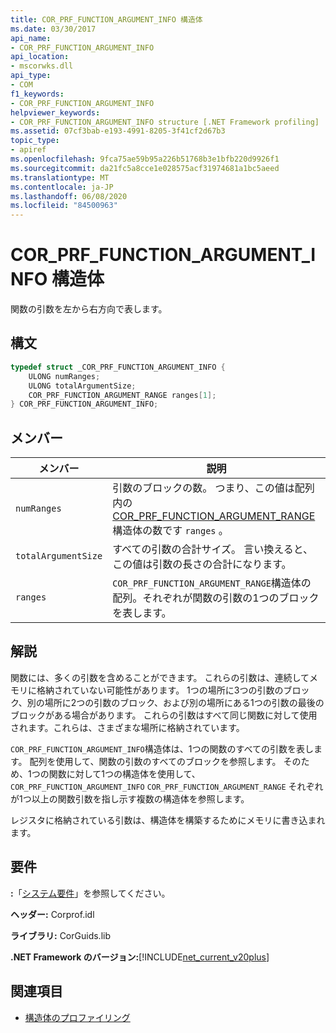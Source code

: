 ```yaml
---
title: COR_PRF_FUNCTION_ARGUMENT_INFO 構造体
ms.date: 03/30/2017
api_name:
- COR_PRF_FUNCTION_ARGUMENT_INFO
api_location:
- mscorwks.dll
api_type:
- COM
f1_keywords:
- COR_PRF_FUNCTION_ARGUMENT_INFO
helpviewer_keywords:
- COR_PRF_FUNCTION_ARGUMENT_INFO structure [.NET Framework profiling]
ms.assetid: 07cf3bab-e193-4991-8205-3f41cf2d67b3
topic_type:
- apiref
ms.openlocfilehash: 9fca75ae59b95a226b51768b3e1bfb220d9926f1
ms.sourcegitcommit: da21fc5a8cce1e028575acf31974681a1bc5aeed
ms.translationtype: MT
ms.contentlocale: ja-JP
ms.lasthandoff: 06/08/2020
ms.locfileid: "84500963"
---
```

# <a name="cor_prf_function_argument_info-structure"></a>COR_PRF_FUNCTION_ARGUMENT_INFO 構造体
関数の引数を左から右方向で表します。  
  
## <a name="syntax"></a>構文  
  
```cpp  
typedef struct _COR_PRF_FUNCTION_ARGUMENT_INFO {  
    ULONG numRanges;  
    ULONG totalArgumentSize;  
    COR_PRF_FUNCTION_ARGUMENT_RANGE ranges[1];  
} COR_PRF_FUNCTION_ARGUMENT_INFO;  
```  
  
## <a name="members"></a>メンバー  
  
|メンバー|説明|  
|------------|-----------------|  
|`numRanges`|引数のブロックの数。 つまり、この値は配列内の[COR_PRF_FUNCTION_ARGUMENT_RANGE](cor-prf-function-argument-range-structure.md)構造体の数です `ranges` 。|  
|`totalArgumentSize`|すべての引数の合計サイズ。 言い換えると、この値は引数の長さの合計になります。|  
|`ranges`|`COR_PRF_FUNCTION_ARGUMENT_RANGE`構造体の配列。それぞれが関数の引数の1つのブロックを表します。|  
  
## <a name="remarks"></a>解説  
 関数には、多くの引数を含めることができます。 これらの引数は、連続してメモリに格納されていない可能性があります。 1つの場所に3つの引数のブロック、別の場所に2つの引数のブロック、および別の場所にある1つの引数の最後のブロックがある場合があります。 これらの引数はすべて同じ関数に対して使用されます。これらは、さまざまな場所に格納されています。  
  
 `COR_PRF_FUNCTION_ARGUMENT_INFO`構造体は、1つの関数のすべての引数を表します。 配列を使用して、関数の引数のすべてのブロックを参照します。 そのため、1つの関数に対して1つの構造体を使用して、 `COR_PRF_FUNCTION_ARGUMENT_INFO` `COR_PRF_FUNCTION_ARGUMENT_RANGE` それぞれが1つ以上の関数引数を指し示す複数の構造体を参照します。  
  
 レジスタに格納されている引数は、構造体を構築するためにメモリに書き込まれます。  
  
## <a name="requirements"></a>要件  
 **:**「[システム要件](../../get-started/system-requirements.md)」を参照してください。  
  
 **ヘッダー:** Corprof.idl  
  
 **ライブラリ:** CorGuids.lib  
  
 **.NET Framework のバージョン:**[!INCLUDE[net_current_v20plus](../../../../includes/net-current-v20plus-md.md)]  
  
## <a name="see-also"></a>関連項目

- [構造体のプロファイリング](profiling-structures.md)
